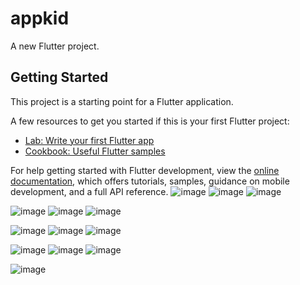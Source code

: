# appkid

A new Flutter project.

## Getting Started

This project is a starting point for a Flutter application.

A few resources to get you started if this is your first Flutter project:

- [Lab: Write your first Flutter app](https://docs.flutter.dev/get-started/codelab)
- [Cookbook: Useful Flutter samples](https://docs.flutter.dev/cookbook)

For help getting started with Flutter development, view the
[online documentation](https://docs.flutter.dev/), which offers tutorials,
samples, guidance on mobile development, and a full API reference.
![image](https://github.com/user-attachments/assets/2f5820fa-cefc-4333-8142-f2eac87232e3)  ![image](https://github.com/user-attachments/assets/73356116-4c81-483d-ab04-f797b54e2b34)   ![image](https://github.com/user-attachments/assets/514a5e40-3666-4270-851c-6a35da76cb90)


![image](https://github.com/user-attachments/assets/e7865120-8123-481e-8818-17bb5a6427ef)   ![image](https://github.com/user-attachments/assets/dc886f1f-e9df-4c17-9e47-fdacae1cc554)   ![image](https://github.com/user-attachments/assets/ac7c4565-6fcd-4c37-bff8-021e9f0087a2)

 
![image](https://github.com/user-attachments/assets/45fdace6-6ac3-4369-8e0c-8c5c638ff2c7)  ![image](https://github.com/user-attachments/assets/f5e29d53-a8c2-4573-9c5b-0f6a091d9f94)   ![image](https://github.com/user-attachments/assets/bc8a95a7-d75f-4f52-b5f6-244eaee1dd99)


![image](https://github.com/user-attachments/assets/73d19996-4ac3-4393-82d5-bb1575385ac7)   ![image](https://github.com/user-attachments/assets/5975a158-d2b3-4575-8982-aace2cbc9764)   ![image](https://github.com/user-attachments/assets/c4770363-73c0-4aa5-8567-d883bce233e9)


![image](https://github.com/user-attachments/assets/8c096e53-a496-4b88-aa51-443b5740177e)




